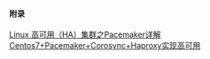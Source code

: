 #### 附录 ####
[Linux 高可用（HA）集群之Pacemaker详解](http://freeloda.blog.51cto.com/2033581/1274533/)
[Centos7+Pacemaker+Corosync+Haproxy实现高可用](http://blog.csdn.net/fanzhigang0/article/details/52597153)
